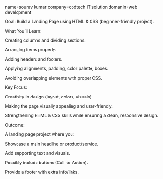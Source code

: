 name=sourav kumar
company=codtech IT solution
domanin=web development


Goal: Build a Landing Page using HTML & CSS (beginner-friendly project).

What You’ll Learn:

Creating columns and dividing sections.

Arranging items properly.

Adding headers and footers.

Applying alignments, padding, color palette, boxes.

Avoiding overlapping elements with proper CSS.

Key Focus:

Creativity in design (layout, colors, visuals).

Making the page visually appealing and user-friendly.

Strengthening HTML & CSS skills while ensuring a clean, responsive design.

Outcome:

A landing page project where you:

Showcase a main headline or product/service.

Add supporting text and visuals.

Possibly include buttons (Call-to-Action).

Provide a footer with extra info/links.
